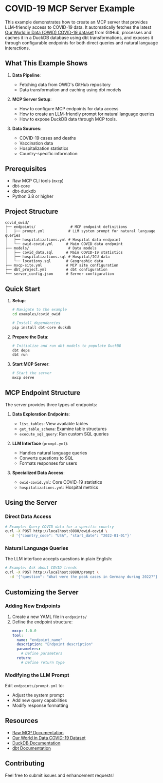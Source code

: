 # COVID-19 MCP Server Example

This example demonstrates how to create an MCP server that provides LLM-friendly access to COVID-19 data. It automatically fetches the latest [Our World in Data (OWID) COVID-19 dataset](https://ourworldindata.org/coronavirus) from GitHub, processes and caches it in a DuckDB database using dbt transformations, and exposes it through configurable endpoints for both direct queries and natural language interactions.

## What This Example Shows

1. **Data Pipeline**:
   - Fetching data from OWID's GitHub repository
   - Data transformation and caching using dbt models

2. **MCP Server Setup**:
   - How to configure MCP endpoints for data access
   - How to create an LLM-friendly prompt for natural language queries
   - How to expose DuckDB data through MCP tools.

3. **Data Sources**:
   - COVID-19 cases and deaths
   - Vaccination data
   - Hospitalization statistics
   - Country-specific information

## Prerequisites

- Raw MCP CLI tools (`mxcp`)
- dbt-core
- dbt-duckdb
- Python 3.8 or higher

## Project Structure

```
covid_owid/
├── endpoints/                # MCP endpoint definitions
│   ├── prompt.yml           # LLM system prompt for natural language queries
│   ├── hospitalizations.yml # Hospital data endpoint
│   └── owid-covid.yml      # Main COVID data endpoint
├── models/                  # Data models
│   ├── covid_data.sql      # Main COVID-19 statistics
│   ├── hospitalizations.sql # Hospital/ICU data
│   └── locations.sql       # Geographic data
├── mxcp-site.yml           # MCP site configuration
├── dbt_project.yml         # dbt configuration
└── server_config.json      # Server configuration
```

## Quick Start

1. **Setup**:
   ```bash
   # Navigate to the example
   cd examples/covid_owid

   # Install dependencies
   pip install dbt-core duckdb
   ```

2. **Prepare the Data**:
   ```bash
   # Initialize and run dbt models to populate DuckDB
   dbt deps
   dbt run
   ```

3. **Start MCP Server**:
   ```bash
   # Start the server
   mxcp serve
   ```

## MCP Endpoint Structure

The server provides three types of endpoints:

1. **Data Exploration Endpoints**:
   - `list_tables`: View available tables
   - `get_table_schema`: Examine table structures
   - `execute_sql_query`: Run custom SQL queries

2. **LLM Interface** (`prompt.yml`):
   - Handles natural language queries
   - Converts questions to SQL
   - Formats responses for users

3. **Specialized Data Access**:
   - `owid-covid.yml`: Core COVID-19 statistics
   - `hospitalizations.yml`: Hospital metrics

## Using the Server

### Direct Data Access
```bash
# Example: Query COVID data for a specific country
curl -X POST http://localhost:8080/owid-covid \
  -d '{"country_code": "USA", "start_date": "2022-01-01"}'
```

### Natural Language Queries
The LLM interface accepts questions in plain English:
```bash
# Example: Ask about COVID trends
curl -X POST http://localhost:8080/prompt \
  -d '{"question": "What were the peak cases in Germany during 2022?"}'
```

## Customizing the Server

### Adding New Endpoints
1. Create a new YAML file in `endpoints/`
2. Define the endpoint structure:
   ```yaml
   mxcp: 1.0.0
   tool:
     name: "endpoint_name"
     description: "Endpoint description"
     parameters:
       # Define parameters
     return:
       # Define return type
   ```

### Modifying the LLM Prompt
Edit `endpoints/prompt.yml` to:
- Adjust the system prompt
- Add new query capabilities
- Modify response formatting

## Resources

- [Raw MCP Documentation](https://raw-labs.com/)
- [Our World in Data COVID-19 Dataset](https://github.com/owid/covid-19-data)
- [DuckDB Documentation](https://duckdb.org/docs/)
- [dbt Documentation](https://docs.getdbt.com/)

## Contributing

Feel free to submit issues and enhancement requests!
